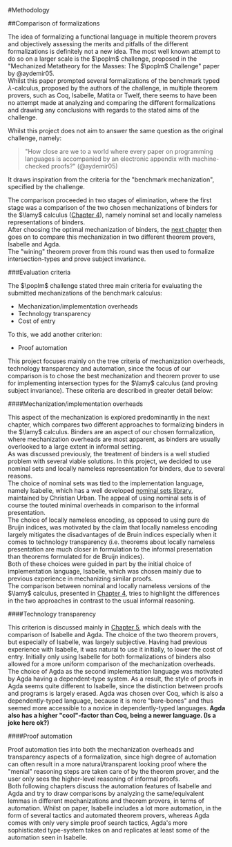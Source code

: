 #Methodology

##Comparison of formalizations

The idea of formalizing a functional language in multiple theorem provers and objectively assessing the merits and pitfalls of the different formalizations is definitely not a new idea. The most well known attempt to do so on a larger scale is the $\poplm$ challenge, proposed in the "Mechanized Metatheory for the Masses: The $\poplm$ Challenge" paper by @aydemir05.   
Whilst this paper prompted several formalizations of the benchmark typed $\lambda$-calculus, proposed by the authors of the challenge, in multiple theorem provers, such as Coq, Isabelle, Matita or Twelf, there seems to have been no attempt made at analyzing and comparing the different formalizations and drawing any conclusions with regards to the stated aims of the challenge.

Whilst this project does not aim to answer the same question as the original challenge, namely: 

> "How close are we to a world where every paper on programming languages is accompanied by an electronic appendix with machine- checked proofs?" (@aydemir05)

It draws inspiration from the criteria for the "benchmark mechanization", specified by the challenge.

The comparison proceeded in two stages of elimination, where the first stage was a comparison of the two chosen mechanizations of binders for the $\lamy$ calculus ([Chapter 4](#comp-isa)), namely nominal set and locally nameless representations of binders.   
After choosing the optimal mechanization of binders, the [next chapter](#comp-agda) then goes on to compare this mechanization in two different theorem provers, Isabelle and Agda.   
The "wining" theorem prover from this round was then used to formalize intersection-types and prove subject invariance.

###Evaluation criteria

The $\poplm$ challenge stated three main criteria for evaluating the submitted mechanizations of the benchmark calculus:

- Mechanization/implementation overheads
- Technology transparency
- Cost of entry

To this, we add another criterion: 

- Proof automation

This project focuses mainly on the tree criteria of mechanization overheads, technology transparency and automation, since the focus of our comparison is to chose the best mechanization and theorem prover to use for implementing intersection types for the $\lamy$ calculus (and proving subject invariance). These criteria are described in greater detail below:

####Mechanization/implementation overheads

This aspect of the mechanization is explored predominantly in the next chapter, which compares two different approaches to formalizing binders in the $\lamy$ calculus. Binders are an aspect of our chosen formalization, where mechanization overheads are most apparent, as binders are usually overlooked to a large extent in informal setting.   
As was discussed previously, the treatment of binders is a well studied problem with several viable solutions. In this project, we decided to use nominal sets and locally nameless representation for binders, due to several reasons.    
The choice of nominal sets was tied to the implementation language, namely Isabelle, which has a well developed [nominal sets library](http://www.inf.kcl.ac.uk/staff/urbanc/Nominal/), maintained by Christian Urban. The appeal of using nominal sets is of course the touted minimal overheads in comparison to the informal presentation.   
The choice of locally nameless encoding, as opposed to using pure de Bruijn indices, was motivated by the claim that locally nameless encoding largely mitigates the disadvantages of de Bruin indices especially when it comes to technology transparency (i.e. theorems about locally nameless presentation are much closer in formulation to the informal presentation than theorems formulated for de Bruijn indices).   
Both of these choices were guided in part by the initial choice of implementation language, Isabelle, which was chosen mainly due to previous experience in mechanizing similar proofs.   
The comparison between nominal and locally nameless versions of the $\lamy$ calculus, presented in [Chapter 4](#comp-isa), tries to highlight the differences in the two approaches in contrast to the usual informal reasoning.

####Technology transparency

This criterion is discussed mainly in [Chapter 5](#comp-agda), which deals with the comparison of Isabelle and Agda. The choice of the two theorem provers, but especially of Isabelle, was largely subjective. Having had previous experience with Isabelle, it was natural to use it initially, to lower the cost of entry. Initially only using Isabelle for both formalizations of binders also allowed for a more uniform comparison of the mechanization overheads.   
The choice of Agda as the second implementation language was motivated by Agda having a dependent-type system. As a result, the style of proofs in Agda seems quite different to Isabelle, since the distinction between proofs and programs is largely erased. Agda was chosen over Coq, which is also a dependently-typed language, because it is more "bare-bones" and thus seemed more accessible to a novice in dependently-typed languages. __Agda also has a higher "cool"-factor than Coq, being a newer language. (Is a joke here ok?)__


####Proof automation

Proof automation ties into both the mechanization overheads and transparency aspects of a formalization, since high degree of automation can often result in a more natural/transparent looking proof where the "menial" reasoning steps are taken care of by the theorem prover, and the user only sees the higher-level reasoning of informal proofs.    
Both following chapters discuss the automation features of Isabelle and Agda and try to draw comparisons by analyzing the same/equivalent lemmas in different mechanizations and theorem provers, in terms of automation. Whilst on paper, Isabelle includes a lot more automation, in the form of several tactics and automated theorem provers, whereas Agda comes with only very simple proof search tactics, Agda's more sophisticated type-system takes on and replicates at least some of the automation seen in Isabelle.
